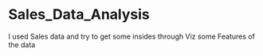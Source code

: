 # Sales_Data_Analysis

I used Sales data and try to get some insides through Viz some Features of the data 

